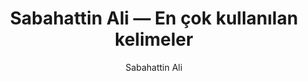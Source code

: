 ---
layout: yazar
title: Sabahattin Ali — En çok kullanılan kelimeler
description: Sabahattin Ali eserlerinin kelime sıklığı grafiği.
author: Sabahattin Ali
author_slug: sabahattin-ali
avatar: /assets/img/yazarlar/sabahattin-ali.png
permalink: /yazar/sabahattin-ali-en-cok-kullanilan-kelimeler/
lang: tr
titles:
- Kuyucaklı Yusuf
- Canım Aliye, Ruhum Filiz
- Çakıcı'nın İlk Kuşu
- 'Bütün Öyküleri #2 - Yeni Dünya, Sırça Köşk, Esirler'
- 'Bütün Öyküleri #1 - Değirmen, Kağnı, Ses'
- Çakıcı'nın İlk kurşunu (Tereke)
- Bütün Şiirleri
- Yeni Dünya
- Değirmen
- Kamyon-Seçme Öyküler
- Markopaşa Yazıları ve Ötekiler
---
